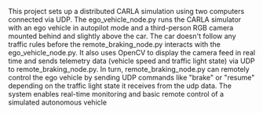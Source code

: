 This project sets up a distributed CARLA simulation using two computers connected via UDP. 
The ego_vehicle_node.py runs the CARLA simulator with an ego vehicle in autopilot mode and a third-person RGB camera mounted behind and slightly above the car. The car doesn't follow any traffic rules before the remote_braking_node.py interacts with the ego_vehicle_node.py. It also uses OpenCV to display the camera feed in real time and sends telemetry data (vehicle speed and traffic light state) via UDP to remote_braking_node.py. In turn, remote_braking_node.py can remotely control the ego vehicle by sending UDP commands like "brake" or "resume" depending on the traffic light state it receives from the udp data.
The system enables real-time monitoring and basic remote control of a simulated autonomous vehicle
